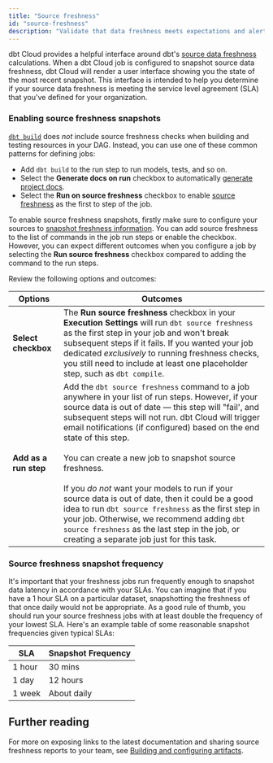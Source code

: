 ```yaml
---
title: "Source freshness"
id: "source-freshness"
description: "Validate that data freshness meets expectations and alert if stale."
---
```


dbt Cloud provides a helpful interface around dbt's [source data freshness](/docs/build/sources#snapshotting-source-data-freshness) calculations. When a dbt Cloud job is configured to snapshot source data freshness, dbt Cloud will render a user interface showing you the state of the most recent snapshot. This interface is intended to help you determine if your source data freshness is meeting the service level agreement (SLA) that you've defined for your organization.

<Lightbox src="/img/docs/dbt-cloud/using-dbt-cloud/data-sources-next.png" title="Data Sources in dbt Cloud"/>

### Enabling source freshness snapshots

[`dbt build`](reference/commands/build) does _not_ include source freshness checks when building and testing resources in your DAG. Instead, you can use one of these common patterns for defining jobs:
- Add `dbt build` to the run step to run models, tests, and so on. 
- Select the **Generate docs on run** checkbox to automatically [generate project docs](/docs/collaborate/build-and-view-your-docs#set-up-a-documentation-job).
- Select the **Run on source freshness** checkbox to enable [source freshness](#checkbox) as the first to step of the job. 

<Lightbox src="/img/docs/dbt-cloud/select-source-freshness.png" title="Selecting source freshness"/>

To enable source freshness snapshots, firstly make sure to configure your sources to [snapshot freshness information](/docs/build/sources#snapshotting-source-data-freshness). You can add source freshness to the list of commands in the job run steps or enable the checkbox. However, you can expect different outcomes when you configure a job by selecting the **Run source freshness** checkbox compared to adding the command to the run steps.

Review the following options and outcomes:

| Options | Outcomes |
|--------| ------- |
|  **Select checkbox <a id="checkbox"></a>** | The **Run source freshness** checkbox in your **Execution Settings** will run `dbt source freshness` as the first step in your job and won't break subsequent steps if it fails. If you wanted your job dedicated *exclusively* to running freshness checks, you still need to include at least one placeholder step, such as `dbt compile`. |
| **Add as a run step** | Add the `dbt source freshness` command to a job anywhere in your list of run steps. However, if your source data is out of date &mdash; this step will "fail', and subsequent steps will not run. dbt Cloud will trigger email notifications (if configured) based on the end state of this step. <br /><br /> You can create a new job to snapshot source freshness. <br /><br /> If you *do not* want your models to run if your source data is out of date, then it could be a good idea to run `dbt source freshness` as the first step in your job. Otherwise, we recommend adding `dbt source freshness` as the last step in the job, or creating a separate job just for this task.  |


<Lightbox src="/img/docs/dbt-cloud/using-dbt-cloud/job-step-source-freshness.png" title="Adding a step to snapshot source freshness"/>


### Source freshness snapshot frequency
It's important that your freshness jobs run frequently enough to snapshot data latency in accordance with your SLAs. You can imagine that if you have a 1 hour SLA on a particular dataset, snapshotting the freshness of that <Term id="table" /> once daily would not be appropriate. As a good rule of thumb, you should run your source freshness jobs with at least double the frequency of your lowest SLA.  Here's an example table of some reasonable snapshot frequencies given typical SLAs:

| SLA | Snapshot Frequency |
| --- | ------------------ |
| 1 hour | 30 mins |
| 1 day | 12 hours |
| 1 week | About daily |

## Further reading

For more on exposing links to the latest documentation and sharing source freshness reports to your team, see [Building and configuring artifacts](/docs/deploy/artifacts).
